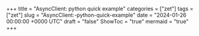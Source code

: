 +++
title = "AsyncClient: python quick example"
categories = ["zet"]
tags = ["zet"]
slug = "AsyncClient:-python-quick-example"
date = "2024-01-26 00:00:00 +0000 UTC"
draft = "false"
ShowToc = "true"
mermaid = "true"
+++

